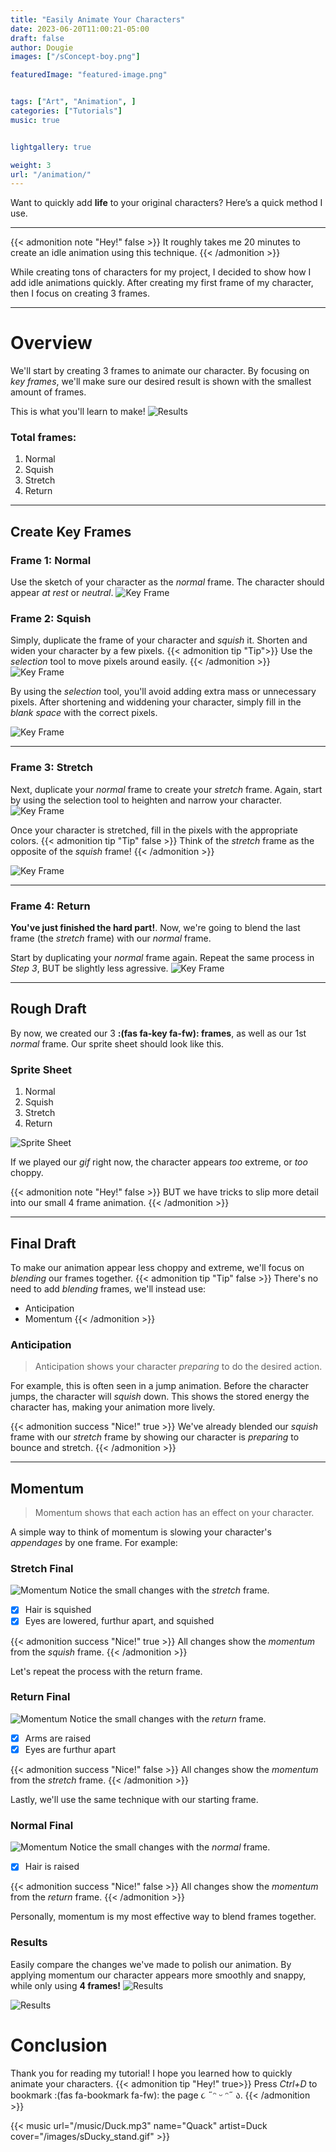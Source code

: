 ```yaml
---
title: "Easily Animate Your Characters"
date: 2023-06-20T11:00:21-05:00
draft: false
author: Dougie
images: ["/sConcept-boy.png"]

featuredImage: "featured-image.png"


tags: ["Art", "Animation", ]
categories: ["Tutorials"]
music: true


lightgallery: true

weight: 3
url: "/animation/"
---
```

Want to quickly add **life** to your original characters? Here’s a quick method I use.

<!--more-->
---
{{< admonition note "Hey!" false >}}
It roughly takes me 20 minutes to create an idle animation using this technique.
{{< /admonition >}}

While creating tons of characters for my project, I decided to show how I add idle animations quickly. After creating my first frame of my character, then I focus on creating 3 frames.


---
# Overview
We'll start by creating 3 frames to animate our character. By focusing on *key frames*, we'll make sure our desired result is shown with the smallest amount of frames.

This is what you'll learn to make!
![Results](/images/luma-final.gif "Idle Animation")

### Total frames:
1. Normal
1. Squish
1. Stretch
1. Return
---

## Create Key Frames 
### Frame 1: Normal
Use the sketch of your character as the *normal* frame. The character should appear *at rest* or *neutral*.
![Key Frame](/images/sLuma-normal.png "Normal Frame")

### Frame 2: Squish
Simply, duplicate the frame of your character and *squish* it. Shorten and widen your character by a few pixels. 
{{< admonition tip "Tip">}}
Use the *selection* tool to move pixels around easily.
{{< /admonition >}}
![Key Frame](/images/sLuma-squish-edit.png "Squished Luma")

By using the *selection* tool, you'll avoid adding extra mass or unnecessary pixels. After shortening and widdening your character, simply fill in the *blank space* with the correct pixels. 

![Key Frame](/images/sLuma-squish-final.png "Squished Luma Filled")
___
### Frame 3: Stretch
Next, duplicate your *normal* frame to create your *stretch* frame. Again, start by using the selection tool to heighten and narrow your character.
![Key Frame](/images/sLuma-narrow-edit.png "Stretched Luma")

Once your character is stretched, fill in the pixels with the appropriate colors.
{{< admonition tip "Tip" false >}}
Think of the *stretch* frame as the opposite of the *squish* frame!
{{< /admonition >}}

![Key Frame](/images/sLuma-narrow-final.png "Stretched Luma Filled")
___
### Frame 4: Return
**You've just finished the hard part!**. Now, we're going to blend the last frame (the *stretch* frame) with our *normal* frame.

Start by duplicating your *normal* frame again. Repeat the same process in *Step 3*, BUT be slightly less agressive.
![Key Frame](/images/sLuma-return.png "Luma is Home")

___

## Rough Draft
By now, we created our 3 **:(fas fa-key fa-fw): frames**, as well as our 1st *normal* frame. Our sprite sheet should look like this.
### Sprite Sheet
1. Normal
1. Squish
1. Stretch
1. Return

![Sprite Sheet](/images/sLuma-spritesheet.png "Rough Draft")

If we played our *gif* right now, the character appears *too* extreme, or *too* choppy. 

{{< admonition note "Hey!" false >}}
BUT we have tricks to slip more detail into our small 4 frame animation.
{{< /admonition >}}

___
## Final Draft
To make our animation appear less choppy and extreme, we'll focus on *blending* our frames together. 
{{< admonition tip "Tip" false >}}
There's no need to add *blending* frames, we'll instead use:
* Anticipation
* Momentum
{{< /admonition >}}
### Anticipation
> Anticipation shows your character *preparing* to do the desired action. 

For example, this is often seen in a jump animation. Before the character jumps, the character will *squish* down. This shows the stored energy the character has, making your animation more lively.

{{< admonition success "Nice!" true >}}
We've already blended our *squish* frame with our *stretch* frame by showing our character is *preparing* to bounce and stretch.
{{< /admonition >}}

___

## Momentum
> Momentum shows that each action has an effect on your character.

A simple way to think of momentum is slowing your character's *appendages* by one frame. For example:
### Stretch Final 
![Momentum](/images/sLuma-narrow-hair.png "Polished Stretch Frame")
Notice the small changes with the *stretch* frame. 
- [x] Hair is squished
- [x] Eyes are lowered, furthur apart, and squished

{{< admonition success "Nice!" true >}}
All changes show the *momentum* from the *squish* frame.
{{< /admonition >}}

Let's repeat the process with the return frame.

### Return Final
![Momentum](/images/sLuma-return-arms.png "Polished Return Frame")
Notice the small changes with the *return* frame. 
- [x] Arms are raised
- [x] Eyes are furthur apart

{{< admonition success "Nice!" false >}}
All changes show the *momentum* from the *stretch* frame.
{{< /admonition >}}

Lastly, we'll use the same technique with our starting frame.

### Normal Final
![Momentum](/images/sLuma-normal-hair.png "Polished Normal Frame")
Notice the small changes with the *normal* frame. 
- [x] Hair is raised

{{< admonition success "Nice!" false >}}
All changes show the *momentum* from the *return* frame.
{{< /admonition >}}

Personally, momentum is my most effective way to blend frames together. 

### Results
Easily compare the changes we've made to polish our animation. By applying momentum our character appears more smoothly and snappy, while only using **4 frames!**
![Results](/images/sLuma-spritesheet-final.png "Sprite Sheet")

![Results](/images/luma-final.gif "Idle Animation")

# Conclusion
Thank you for reading my tutorial! I hope you learned how to quickly animate your characters. 
{{< admonition tip "Hey!" true>}}
Press *Ctrl+D* to bookmark :(fas fa-bookmark fa-fw): the page ૮ ˶ᵔ ᵕ ᵔ˶ ა.
{{< /admonition >}}

{{< music url="/music/Duck.mp3" name="Quack" artist=Duck cover="/images/sDucky_stand.gif" >}}